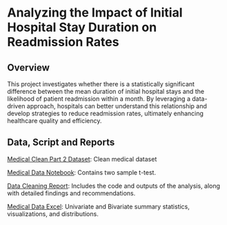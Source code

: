 # Analyzing the Impact of Initial Hospital Stay Duration on Readmission Rates

## Overview
This project investigates whether there is a statistically significant difference between the mean duration of initial hospital stays and the likelihood of patient readmission within a month. By leveraging a data-driven approach, hospitals can better understand this relationship and develop strategies to reduce readmission rates, ultimately enhancing healthcare quality and efficiency.

## Data, Script and Reports 
[Medical Clean Part 2 Dataset](https://github.com/jcooper2368/JCProjectCode/raw/main/data-cleaning/medical_clean.csv): Clean medical dataset 

[Medical Data Notebook](Medical%20Data%20Part%202%20(2).ipynb): Contains two sample t-test. 

[Data Cleaning Report](https://github.com/jcooper2368/JCProjectCode/raw/main/data-cleaning/Data%20Cleaning.pdf): Includes the code and outputs of the analysis, along with detailed findings and recommendations.

[Medical Data Excel](https://github.com/jcooper2368/JCProjectCode/raw/main/data-cleaning/medical_clean_D207_JCooper.xlsx): Univariate and Bivariate summary statistics, visualizations, and distributions. 
